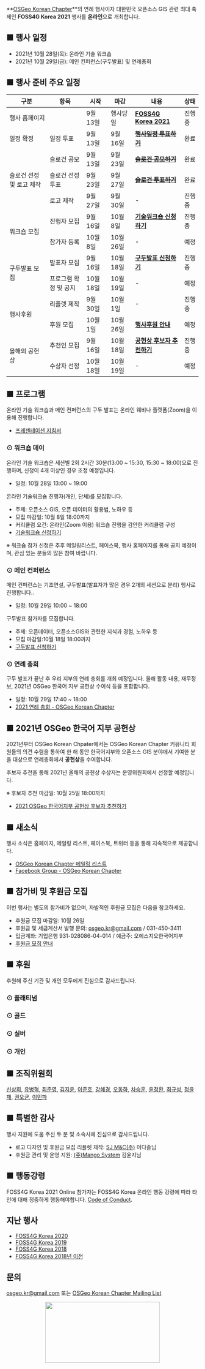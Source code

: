 
**[OSGeo Korean Chapter](https://www.osgeo.kr/)**의 연례 행사이자 대한민국 오픈소스 GIS 관련 최대 축제인 **FOSS4G Korea 2021** 행사를 **온라인**으로 개최합니다.

## ■ 행사 일정
  - 2021년 10월 28일(목): 온라인 기술 워크숍
  - 2021년 10월 29일(금): 메인 컨퍼런스(구두발표) 및 연례총회
 
 
## ■ 행사 준비 주요 일정

<table>
  <thead>
    <tr>
      <th>구분</th>
      <th>항목</th>
      <th>시작</th>
      <th>마감</th>
      <th>내용</th>
      <th>상태</th>
    </tr>
  </thead>
  <tbody>
    <tr>
      <td colspan=2>행사 홈페이지</td>
      <td>9월 13일</td>
      <td>행사당일</td>
      <td><b><a href="https://foss4g.osgeo.kr">FOSS4G Korea 2021</a></b></td>
      <td>진행중</td>
    </tr>
    <tr>
      <td>일정 확정</td>
      <td>일정 투표</td>
      <td>9월 13일</td>
      <td>9월 16일</td>
      <td><del><b><a href="https://docs.google.com/forms/d/e/1FAIpQLSeGft6F708vF_LkudMh5roerX6QB5UvKuXtWN7w5BYM6XlA5g/viewform">행사일정 투표하기</a></b></del></td>
      <td>완료</td>
    </tr>
    <tr>
      <td rowspan=3>슬로건 선정 및 로고 제작</td>
      <td>슬로건 공모</td>
      <td>9월 13일</td>
      <td>9월 23일</td>
      <td><del><b><a href="https://docs.google.com/forms/d/e/1FAIpQLSfEBPfHtl60hB0R-XF5gTMjQTN3qjJpKJcyX0qXKg8oHL3ZPw/viewform">슬로건 공모하기</a></b></del></td>
      <td>완료</td>
    </tr>
    <tr>
      <td>슬로건 선정 투표</td>
      <td>9월 23일</td>
      <td>9월 27일</td>
      <td><del><b><a href="https://docs.google.com/forms/d/e/1FAIpQLScQDXBgZ-cIxZJLwys0PYapwlvchD_whOtMpaiLoS3L3ppXew/viewform">슬로건 투표하기</a></b></del></td>
      <td>완료</td>
    </tr>
    <tr>
      <td>로고 제작</td>
      <td>9월 27일</td>
      <td>9월 30일</td>
      <td>-</td>
      <td>진행중</td>
    </tr>
    <tr>
      <td rowspan=2>워크숍 모집</td>
      <td>진행자 모집</td>
      <td>9월 16일</td>
      <td>10월 8일</td>
      <td><b><a href="https://docs.google.com/forms/d/e/1FAIpQLSc2aBxIbCVGRVBWsaOPucmPh_RHDCYO8HU1fj3Xpy8zpb3Jvg/viewform">기술워크숍 신청하기</a></b></td>
      <td>진행중</td>
    </tr>
    <tr>
      <td>참가자 등록</td>
      <td>10월 8일</td>
      <td>10월 26일</td>
      <td>-</td>
      <td>예정</td>
    </tr>
    <tr>
      <td rowspan=2>구두발표 모집</td>
      <td>발표자 모집</td>
      <td>9월 16일</td>
      <td>10월 18일</td>
      <td><b><a href="https://docs.google.com/forms/d/e/1FAIpQLSdxbtmquzb19TGmxyetyVq73rqhLPu-31Q4pWiwrMseZUIPTg/viewform">구두발표 신청하기</a></b></td>
      <td>진행중</td>
    </tr>
    <tr>
      <td>프로그램 확정 및 공지</td>
      <td>10월 18일</td>
      <td>10월 19일</td>
      <td>-</td>
      <td>예정</td>
    </tr>
    <tr>
      <td rowspan=2>행사후원</td>
      <td>리플렛 제작</td>
      <td>9월 30일</td>
      <td>10월 1일</td>
      <td>-</td>
      <td>진행중</td>
    </tr>
    <tr>
      <td>후원 모집</td>
      <td>10월 1일</td>
      <td>10월 26일</td>
      <td><b><a href="https://foss4g.osgeo.kr/sponsor">행사후원 안내</a></b></td>
      <td>예정</td>
    </tr>
    <tr>
      <td rowspan=2>올해의 공헌상</td>
      <td>추천인 모집</td>
      <td>9월 16일</td>
      <td>10월 18일</td>
      <td><b><a href="https://docs.google.com/forms/d/e/1FAIpQLScJZNR-BMtdhwT5bna_HCLgJpV5k8TAA7W1TsxxqhWBxOTDWw/viewform">공헌상 후보자 추천하기</a></b></td>
      <td>진행중</td>
    </tr>
    <tr>
      <td>수상자 선정</td>
      <td>10월 18일</td>
      <td>10월 19일</td>
      <td>-</td>
      <td>예정</td>
    </tr>
    
  </tbody>
</table>


## ■ 프로그램
온라인 기술 워크숍과 메인 컨퍼런스의 구두 발표는 온라인 웨비나 플랫폼(Zoom)을 이용해 진행합니다.
  - [프레젠테이션 지침서](presentation-guidelines)

### ⊙ 워크숍 데이
온라인 기술 워크숍은 세션별 2회 2시간 30분(13:00 ~ 15:30, 15:30 ~ 18:00)으로 진행하며, 신청이 4개 이상인 경우 조정 예정입니다.
  - 일정: 10월 28일 13:00 ~ 19:00
  
온라인 기술워크숍 진행자(개인, 단체)를 모집합니다.
  - 주제: 오픈소스 GIS, 오픈 데이터의 활용법, 노하우 등
  - 모집 마감일: 10월 8일 18:00까지
  - 커리큘럼 요건: 온라인(Zoom 이용) 워크숍 진행을 감안한 커리큘럼 구성
  - [기술워크숍 신청하기](https://docs.google.com/forms/d/e/1FAIpQLSc2aBxIbCVGRVBWsaOPucmPh_RHDCYO8HU1fj3Xpy8zpb3Jvg/viewform)

※ 워크숍 참가 신청은 추후 메일링리스트, 페이스북, 행사 홈페이지를 통해 공지 예정이며, 관심 있는 분들의 많은 참여 바랍니다.

### ⊙ 메인 컨퍼런스
메인 컨퍼런스는 기조연설, 구두발표(발표자가 많은 경우 2개의 세션으로 분리) 행사로 진행합니다..
  - 일정: 10월 29일 10:00 ~ 18:00

구두발표 참가자를 모집합니다.
  - 주제: 오픈데이터, 오픈소스GIS와 관련한 지식과 경험, 노하우 등
  - 모집 마감일:10월 18일 18:00까지
  - [구두발표 신청하기](https://docs.google.com/forms/d/e/1FAIpQLSdxbtmquzb19TGmxyetyVq73rqhLPu-31Q4pWiwrMseZUIPTg/viewform)

### ⊙ 연례 총회
구두 발표가 끝난 후 우리 지부의 연례 총회를 개최 예정입니다. 올해 활동 내용, 재무정보, 2021년 OSGeo 한국어 지부 공헌상 수여식 등을 포함합니다.
  - 일정: 10월 29일 17:40 ~ 18:00
  - [2021 연례 총회 - OSGeo Korean Chapter](https://docs.google.com/presentation/d/1UonELyyDuqyPCdyImnkxGYvLJ9_unfT9fn_KDzEZFIY/edit?usp=sharing)

## ■ 2021년 OSGeo 한국어 지부 공헌상
2021년부터 OSGeo Korean Chpater에서는 OSGeo Korean Chapter 커뮤니티 회원들의 의견 수렴을 통하여
한 해 동안 한국어지부와 오픈소스 GIS 분야에서 기여한 분을 대상으로 연례총회에서 **공헌상**을 수여합니다.

후보자 추천을 통해 2021년 올해의 공헌상 수상자는 운영위원회에서 선정할 예정입니다.

※ 후보자 추천 마감일: 10월 25일 18:00까지
  - [2021 OSGeo 한국어지부 공헌상 후보자 추천하기](https://docs.google.com/forms/d/e/1FAIpQLScJZNR-BMtdhwT5bna_HCLgJpV5k8TAA7W1TsxxqhWBxOTDWw/viewform)

## ■ 새소식
행사 소식은 홈페이지, 메일링 리스트, 페이스북, 트위터 등을 통해 지속적으로 제공합니다.
  - [OSGeo Korean Chapter 메일링 리스트](http://groups.google.com/group/osgeo-kr)
  - [Facebook Group - OSGeo Korean Chapter](https://www.facebook.com/groups/OSGeoKR)
  
## ■ 참가비 및 후원금 모집
이번 행사는 별도의 참가비가 없으며, 자발적인 후원금 모집은 다음을 참고하세요.
  - 후원금 모집 마감일: 10월 26일
  - 후원금 및 세금계산서 발행 문의: [osgeo.kr@gmail.com](mailto:osgeo.kr@gmail.com) / 031-450-3411
  - 입금계좌: 기업은행 931-028086-04-014  / 예금주: 오에스지오한국어지부
  - [후원금 모집 안내](sponsor)

## ■ 후원
후원해 주신 기관 및 개인 모두에게 진심으로 감사드립니다.  

### ⊙ 플래티넘

### ⊙ 골드

### ⊙ 실버

### ⊙ 개인

## ■ 조직위원회
[신상희](endofcap@gmail.com), [유병혁](bhyu@knps.or.kr), [최준영](novacite@gmail.com), [김지윤](aliasgis@gmail.com), [이준호](juno1238@gmail.com),
[강혜경](kang.krihs@gmail.com), [오동하](dongha@bdi.re.kr), [차승훈](kacgung@gmail.com), [윤정환](lenablue12@gmail.com), [최규성](kyusung.choi@gmail.com), 
[정윤재](choung12osu@gmail.com), [권오균](kok02@lx.or.kr), [이민파](mapplus@gmail.com)

## ■ 특별한 감사
행사 지원에 도움 주신 두 분 및 소속사에 진심으로 감사드립니다.
  - 로고 디자인 및 후원금 모집 리플렛 제작: [SJ M&C(주)](https://www.sjmnc.kr/) 이다솔님
  - 후원금 관리 및 운영 지원: [(주)Mango System](http://www.mangosystem.com/) 김윤지님

## ■ 행동강령
FOSS4G Korea 2021 Online 참가자는 FOSS4G Korea 온라인 행동 강령에 따라 타인에 대해 정중하게 행동해야합니다. [Code of Conduct](code-of-conduct).

## 지난 행사
  - [FOSS4G Korea 2020](repository/2020/)
  - [FOSS4G Korea 2019](https://www.osgeo.kr/272)
  - [FOSS4G Korea 2018](https://www.osgeo.kr/258)
  - [FOSS4G Korea 2018년 이전](https://www.osgeo.kr/)

## 문의
[osgeo.kr@gmail.com](mailto:osgeo.kr@gmail.com) 또는 [OSGeo Korean Chapter Mailing List](http://groups.google.com/group/osgeo-kr)

<center><img src="images/osgeo.kr-logo.png" width="300" height="159"></center>
